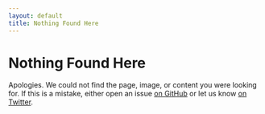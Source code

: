 ```yaml
---
layout: default
title: Nothing Found Here
---
```


# Nothing Found Here

Apologies. We could not find the page, image, or content you were looking for.
If this is a mistake, either open an issue [on GitHub][1] or let us know [on
Twitter][2].

[1]: https://github.com/opensourcedesign/opensourcedesign.github.io/issues/new "OSD New Issue"
[2]: https://twitter.com/opensrcdesign "OSD Twitter"
 
